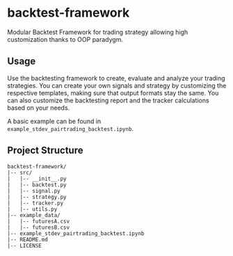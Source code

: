 # backtest-framework

Modular Backtest Framework for trading strategy allowing high customization thanks to OOP paradygm.

## Usage

Use the backtesting framework to create, evaluate and analyze your trading strategies.
You can create your own signals and strategy by customizing the respective templates, making sure that output formats stay the same. You can also customize the backtesting report and the tracker calculations based on your needs.

A basic example can be found in `example_stdev_pairtrading_backtest.ipynb`.

## Project Structure

```plaintext
backtest-framework/
|-- src/
|   |-- __init__.py
|   |-- backtest.py
|   |-- signal.py
|   |-- strategy.py
|   |-- tracker.py
|   |-- utils.py
|-- example_data/
|   |-- futuresA.csv
|   |-- futuresB.csv
|-- example_stdev_pairtrading_backtest.ipynb
|-- README.md
|-- LICENSE
```
